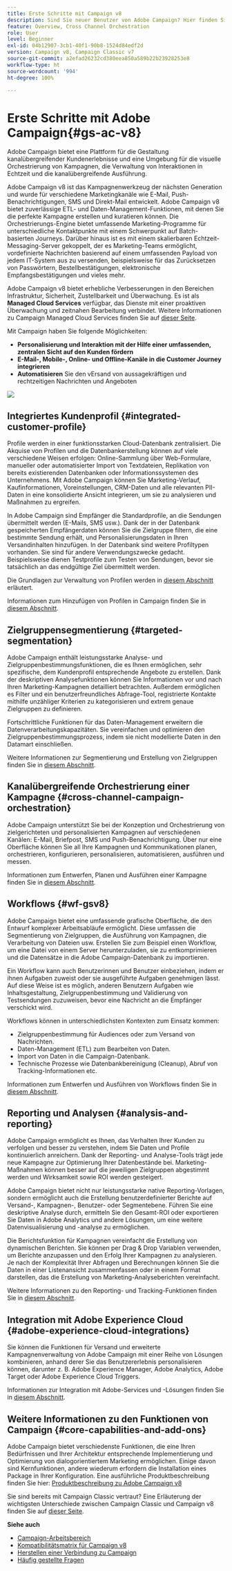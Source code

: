 ```yaml
---
title: Erste Schritte mit Campaign v8
description: Sind Sie neuer Benutzer von Adobe Campaign? Hier finden Sie die Dokumentation zur Inbetriebnahme der Software und zu den ersten Schritten in der Benutzeroberfläche.
feature: Overview, Cross Channel Orchestration
role: User
level: Beginner
exl-id: 04b12907-3cb1-40f1-90b8-1524d84edf2d
version: Campaign v8, Campaign Classic v7
source-git-commit: a2efad26232cd380eea850a589b22b23928253e8
workflow-type: ht
source-wordcount: '994'
ht-degree: 100%

---
```


# Erste Schritte mit Adobe Campaign{#gs-ac-v8}

Adobe Campaign bietet eine Plattform für die Gestaltung kanalübergreifender Kundenerlebnisse und eine Umgebung für die visuelle Orchestrierung von Kampagnen, die Verwaltung von Interaktionen in Echtzeit und die kanalübergreifende Ausführung.

Adobe Campaign v8 ist das Kampagnenwerkzeug der nächsten Generation und wurde für verschiedene Marketingkanäle wie E-Mail, Push-Benachrichtigungen, SMS und Direkt-Mail entwickelt. Adobe Campaign v8 bietet zuverlässige ETL- und Daten-Management-Funktionen, mit denen Sie die perfekte Kampagne erstellen und kuratieren können. Die Orchestrierungs-Engine bietet umfassende Marketing-Programme für unterschiedliche Kontaktpunkte mit einem Schwerpunkt auf Batch-basierten Journeys. Darüber hinaus ist es mit einem skalierbaren Echtzeit-Messaging-Server gekoppelt, der es Marketing-Teams ermöglicht, vordefinierte Nachrichten basierend auf einem umfassenden Payload von jedem IT-System aus zu versenden, beispielsweise für das Zurücksetzen von Passwörtern, Bestellbestätigungen, elektronische Empfangsbestätigungen und vieles mehr.

Adobe Campaign v8 bietet erhebliche Verbesserungen in den Bereichen Infrastruktur, Sicherheit, Zustellbarkeit und Überwachung. Es ist als **Managed Cloud Services** verfügbar, das Dienste mit einer proaktiven Überwachung und zeitnahen Bearbeitung verbindet. Weitere Informationen zu Campaign Managed Cloud Services finden Sie auf [dieser Seite](whats-new.md#acms-desc).

Mit Campaign haben Sie folgende Möglichkeiten:

* **Personalisierung und Interaktion mit der Hilfe einer umfassenden, zentralen Sicht auf den Kunden fördern**
* **E-Mail-, Mobile-, Online- und Offline-Kanäle in die Customer Journey integrieren**
* **Automatisieren** Sie den vErsand von aussagekräftigen und rechtzeitigen Nachrichten und Angeboten

![](assets/do-not-localize/ac-capabilities.png)

## Integriertes Kundenprofil {#integrated-customer-profile}

Profile werden in einer funktionsstarken Cloud-Datenbank zentralisiert. Die Akquise von Profilen und die Datenbankerstellung können auf viele verschiedene Weisen erfolgen: Online-Sammlung über Web-Formulare, manueller oder automatisierter Import von Textdateien, Replikation von bereits existierenden Datenbanken oder Informationssystemen des Unternehmens. Mit Adobe Campaign können Sie Marketing-Verlauf, Kaufinformationen, Voreinstellungen, CRM-Daten und alle relevanten PII-Daten in eine konsolidierte Ansicht integrieren, um sie zu analysieren und Maßnahmen zu ergreifen.

In Adobe Campaign sind Empfänger die Standardprofile, an die Sendungen übermittelt werden (E-Mails, SMS usw.). Dank der in der Datenbank gespeicherten Empfängerdaten können Sie die Zielgruppe filtern, die eine bestimmte Sendung erhält, und Personalisierungsdaten in Ihren Versandinhalten hinzufügen. In der Datenbank sind weitere Profiltypen vorhanden. Sie sind für andere Verwendungszwecke gedacht. Beispielsweise dienen Testprofile zum Testen von Sendungen, bevor sie tatsächlich an das endgültige Ziel übermittelt werden.

Die Grundlagen zur Verwaltung von Profilen werden in [diesem Abschnitt](audiences.md) erläutert.

Informationen zum Hinzufügen von Profilen in Campaign finden Sie in [diesem Abschnitt](import.md).

## Zielgruppensegmentierung {#targeted-segmentation}

Adobe Campaign enthält leistungsstarke Analyse- und Zielgruppenbestimmungsfunktionen, die es Ihnen ermöglichen, sehr spezifische, dem Kundenprofil entsprechende Angebote zu erstellen. Dank der deskriptiven Analysefunktionen können Sie Informationen vor und nach Ihren Marketing-Kampagnen detailliert betrachten. Außerdem ermöglichen es Filter und ein benutzerfreundliches Abfrage-Tool, registrierte Kontakte mithilfe unzähliger Kriterien zu kategorisieren und extrem genaue Zielgruppen zu definieren.

Fortschrittliche Funktionen für das Daten-Management erweitern die Datenverarbeitungskapazitäten. Sie vereinfachen und optimieren den Zielgruppenbestimmungsprozess, indem sie nicht modellierte Daten in den Datamart einschließen.

Weitere Informationen zur Segmentierung und Erstellung von Zielgruppen finden Sie in [diesem Abschnitt](audiences.md).

## Kanalübergreifende Orchestrierung einer Kampagne {#cross-channel-campaign-orchestration}

Adobe Campaign unterstützt Sie bei der Konzeption und Orchestrierung von zielgerichteten und personalisierten Kampagnen auf verschiedenen Kanälen: E-Mail, Briefpost, SMS und Push-Benachrichtigung. Über nur eine Oberfläche können Sie all Ihre Kampagnen und Kommunikationen planen, orchestrieren, konfigurieren, personalisieren, automatisieren, ausführen und messen.

Informationen zum Entwerfen, Planen und Ausführen einer Kampagne finden Sie in [diesem Abschnitt](campaigns.md).

## Workflows {#wf-gsv8}

Adobe Campaign bietet eine umfassende grafische Oberfläche, die den Entwurf komplexer Arbeitsabläufe ermöglicht. Diese umfassen die Segmentierung von Zielgruppen, die Ausführung von Kampagnen, die Verarbeitung von Dateien usw. Erstellen Sie zum Beispiel einen Workflow, um eine Datei von einem Server herunterzuladen, sie zu entkomprimieren und die Datensätze in die Adobe Campaign-Datenbank zu importieren.

Ein Workflow kann auch Benutzerinnen und Benutzer einbeziehen, indem er ihnen Aufgaben zuweist oder sie ausgeführte Aufgaben genehmigen lässt. Auf diese Weise ist es möglich, anderen Benutzern Aufgaben wie Inhaltsgestaltung, Zielgruppenbestimmung und Validierung von Testsendungen zuzuweisen, bevor eine Nachricht an die Empfänger verschickt wird.

Workflows können in unterschiedlichsten Kontexten zum Einsatz kommen:

* Zielgruppenbestimmung für Audiences oder zum Versand von Nachrichten.
* Daten-Management (ETL) zum Bearbeiten von Daten.
* Import von Daten in die Campaign-Datenbank.
* Technische Prozesse wie Datenbankbereinigung (Cleanup), Abruf von Tracking-Informationen etc.

Informationen zum Entwerfen und Ausführen von Workflows finden Sie in [diesem Abschnitt](../config/workflows.md).

## Reporting und Analysen {#analysis-and-reporting}

Adobe Campaign ermöglicht es Ihnen, das Verhalten Ihrer Kunden zu verfolgen und besser zu verstehen, indem Sie Daten und Profile kontinuierlich anreichern. Dank der Reporting- und Analyse-Tools trägt jede neue Kampagne zur Optimierung Ihrer Datenbestände bei. Marketing-Maßnahmen können besser auf die jeweiligen Zielgruppen abgestimmt werden und Wirksamkeit sowie ROI werden gesteigert.

Adobe Campaign bietet nicht nur leistungsstarke native Reporting-Vorlagen, sondern ermöglicht auch die Erstellung benutzerdefinierter Berichte auf Versand-, Kampagnen-, Benutzer- oder Segmentebene. Führen Sie eine deskriptive Analyse durch, ermitteln Sie den Gesamt-ROI oder exportieren Sie Daten in Adobe Analytics und andere Lösungen, um eine weitere Datenvisualisierung und -analyse zu ermöglichen.

Die Berichtsfunktion für Kampagnen vereinfacht die Erstellung von dynamischen Berichten. Sie können per Drag &amp; Drop Variablen verwenden, um Berichte anzupassen und den Erfolg Ihrer Kampagnen zu analysieren. Je nach der Komplexität Ihrer Abfragen und Berechnungen können Sie die Daten in einer Listenansicht zusammenfassen oder in einem Format darstellen, das die Erstellung von Marketing-Analyseberichten vereinfacht.


Weitere Informationen zu den Reporting- und Tracking-Funktionen finden Sie in [diesem Abschnitt](../reporting/gs-reporting.md).

## Integration mit Adobe Experience Cloud {#adobe-experience-cloud-integrations}

Sie können die Funktionen für Versand und erweiterte Kampagnenverwaltung von Adobe Campaign mit einer Reihe von Lösungen kombinieren, anhand derer Sie das Benutzererlebnis personalisieren können, darunter z. B. Adobe Experience Manager, Adobe Analytics, Adobe Target oder Adobe Experience Cloud Triggers.

Informationen zur Integration mit Adobe-Services und -Lösungen finden Sie in [diesem Abschnitt](../connect/integration.md).

## Weitere Informationen zu den Funktionen von Campaign {#core-capabilities-and-add-ons}

Adobe Campaign bietet verschiedenste Funktionen, die eine Ihren Bedürfnissen und Ihrer Architektur entsprechende Implementierung und Optimierung von dialogorientiertem Marketing ermöglichen. Einige davon sind Kernfunktionen, andere wiederum erfordern die Installation eines Package in Ihrer Konfiguration. Eine ausführliche Produktbeschreibung finden Sie hier: [Produktbeschreibung zu Adobe Campaign v8](https://helpx.adobe.com/de/legal/product-descriptions/adobe-campaign-managed-cloud-services.html)

Sie sind bereits mit Campaign Classic vertraut? Eine Erläuterung der wichtigsten Unterschiede zwischen Campaign Classic und Campaign v8 finden Sie auf [dieser Seite](v7-to-v8.md).

**Siehe auch**

* [Campaign-Arbeitsbereich](campaign-ui.md)
* [Kompatibilitätsmatrix für Campaign v8](compatibility-matrix.md)
* [Herstellen einer Verbindung zu Campaign](connect.md)
* [Häufig gestellte Fragen](campaign-faq.md)
